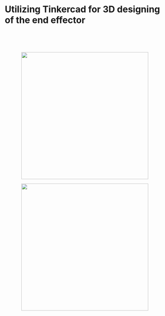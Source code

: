 # Utilizing Tinkercad for 3D designing of the end effector
</br>
</br>
</br>
<p align="center"><img src="https://user-images.githubusercontent.com/85819577/126916762-fd1462fd-5ec3-49cc-b5c5-8496373b4cf4.png" width="400" height="400" /></p>
<p align="center"><img src="https://user-images.githubusercontent.com/85819577/126916801-781bc911-6580-488c-a30d-369eaa5c2906.png" width="400" height="400" /></p>
